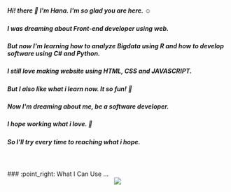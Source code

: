 #

##### Hi! there 👋 I'm Hana. I'm so glad you are here. :relaxed:

##### I was dreaming about Front-end developer using web. </br>
##### But now I'm learning how to analyze Bigdata using R and how to develop software using C# and Python.

##### I still love making website using HTML, CSS and JAVASCRIPT.</br>
##### But I also like what i learn now. It so fun! :star_struck:

##### Now I'm dreaming about me, be a software developer.</br>
##### I hope working what i love. :smiling_face_with_three_hearts:</br>
##### So I'll try every time to reaching what i hope.
#
</br>
### :point_right: What I Can Use ...
<div align="center">
  <img src="https://img.shields.io/badge/R-#276DC3?style=flat&logo=R&logoColor=white"/>
</div>
